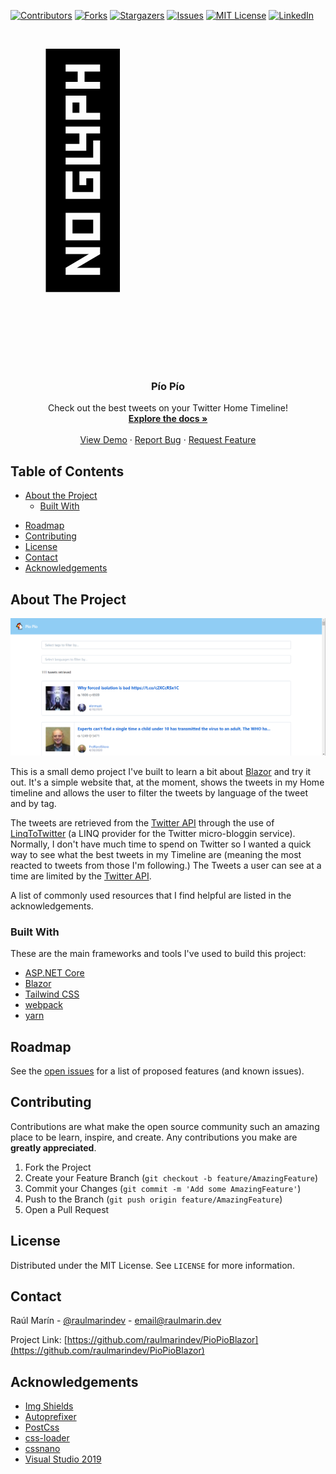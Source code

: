 ﻿<!-- PROJECT SHIELDS -->
<!--
*** I'm using markdown "reference style" links for readability.
*** Reference links are enclosed in brackets [ ] instead of parentheses ( ).
*** See the bottom of this document for the declaration of the reference variables
*** for contributors-url, forks-url, etc. This is an optional, concise syntax you may use.
*** https://www.markdownguide.org/basic-syntax/#reference-style-links
-->
[![Contributors][contributors-shield]][contributors-url]
[![Forks][forks-shield]][forks-url]
[![Stargazers][stars-shield]][stars-url]
[![Issues][issues-shield]][issues-url]
[![MIT License][license-shield]][license-url]
[![LinkedIn][linkedin-shield]][linkedin-url]



<!-- PROJECT LOGO -->
<br />
<p align="center">
  <a href="https://github.com/raulmarindev/PioPioBlazor">
    <svg xmlns="http://www.w3.org/2000/svg" viewBox="0 0 100 100"><text y=".9em" font-size="70">🐔</text></svg>
  </a>

  <h3 align="center">Pío Pío</h3>

  <p align="center">
    Check out the best tweets on your Twitter Home Timeline!
    <br />
    <a href="https://github.com/raulmarindev/PioPioBlazor"><strong>Explore the docs »</strong></a>
    <br />
    <br />
    <a href="https://pio.azurewebsites.net/">View Demo</a>
    ·
    <a href="https://github.com/raulmarindev/PioPioBlazor/issues">Report Bug</a>
    ·
    <a href="https://github.com/raulmarindev/PioPioBlazor/issues">Request Feature</a>
  </p>
</p>



<!-- TABLE OF CONTENTS -->
## Table of Contents

* [About the Project](#about-the-project)
  * [Built With](#built-with)
<!--
* [Getting Started](#getting-started)
  * [Prerequisites](#prerequisites)
  * [Installation](#installation)
* [Usage](#usage)
-->
* [Roadmap](#roadmap)
* [Contributing](#contributing)
* [License](#license)
* [Contact](#contact)
* [Acknowledgements](#acknowledgements)



<!-- ABOUT THE PROJECT -->
## About The Project

[![Product Name Screen Shot][product-screenshot]](https://pio.azurewebsites.net)

This is a small demo project I've built to learn a bit about [Blazor](https://dotnet.microsoft.com/apps/aspnet/web-apps/blazor) and try it out. It's a simple website that, at the moment, shows the
tweets in my Home timeline and allows the user to filter the tweets by language of the tweet and by tag.

The tweets are retrieved from the [Twitter API](https://developer.twitter.com/en/docs/tweets/timelines/api-reference/get-statuses-home_timeline) through the use of [LinqToTwitter](https://github.com/JoeMayo/LinqToTwitter) (a LINQ provider for the Twitter micro-bloggin service). Normally, I don't have much time to
spend on Twitter so I wanted a quick way to see what the best tweets in my Timeline are (meaning the most reacted to tweets from those I'm following.)
The Tweets a user can see at a time are limited by the [Twitter API](https://developer.twitter.com/en/docs/tweets/timelines/api-reference/get-statuses-home_timeline).

A list of commonly used resources that I find helpful are listed in the acknowledgements.

### Built With
These are the main frameworks and tools I've used to build this project:
* [ASP.NET Core](https://docs.microsoft.com/en-us/aspnet/core/?view=aspnetcore-3.1)
* [Blazor](https://dotnet.microsoft.com/apps/aspnet/web-apps/blazor)
* [Tailwind CSS](https://tailwindcss.com/)
* [webpack](https://webpack.js.org/)
* [yarn](https://yarnpkg.com/)


<!-- GETTING STARTED -->
<!--
## Getting Started

This is an example of how you may give instructions on setting up your project locally.
To get a local copy up and running follow these simple example steps.

### Prerequisites

This is an example of how to list things you need to use the software and how to install them.
* npm
```sh
npm install npm@latest -g
```

### Installation

1. Get a free API Key at [https://example.com](https://example.com)
2. Clone the repo
```sh
git clone https://github.com/your_username_/Project-Name.git
```
3. Install NPM packages
```sh
npm install
```
4. Enter your API in `config.js`
```JS
const API_KEY = 'ENTER YOUR API';
```
-->



<!-- USAGE EXAMPLES -->
<!--
## Usage

Use this space to show useful examples of how a project can be used. Additional screenshots, code examples and demos work well in this space. You may also link to more resources.

_For more examples, please refer to the [Documentation](https://example.com)_
-->

<!-- ROADMAP -->
## Roadmap

See the [open issues](https://github.com/raulmarindev/PioPioBlazor/issues) for a list of proposed features (and known issues).



<!-- CONTRIBUTING -->
## Contributing

Contributions are what make the open source community such an amazing place to be learn, inspire, and create. Any contributions you make are **greatly appreciated**.

1. Fork the Project
2. Create your Feature Branch (`git checkout -b feature/AmazingFeature`)
3. Commit your Changes (`git commit -m 'Add some AmazingFeature'`)
4. Push to the Branch (`git push origin feature/AmazingFeature`)
5. Open a Pull Request



<!-- LICENSE -->
## License

Distributed under the MIT License. See `LICENSE` for more information.



<!-- CONTACT -->
## Contact

Raúl Marín - [@raulmarindev](https://twitter.com/raulmarindev) - email@raulmarin.dev

Project Link: [https://github.com/raulmarindev/PioPioBlazor](https://github.com/raulmarindev/PioPioBlazor)



<!-- ACKNOWLEDGEMENTS -->
## Acknowledgements
* [Img Shields](https://shields.io)
* [Autoprefixer](https://autoprefixer.github.io/)
* [PostCss](https://postcss.org/)
* [css-loader](https://webpack.js.org/loaders/css-loader/)
* [cssnano](https://cssnano.co/)
* [Visual Studio 2019](https://visualstudio.microsoft.com/vs/)


<!-- MARKDOWN LINKS & IMAGES -->
<!-- https://www.markdownguide.org/basic-syntax/#reference-style-links -->
[contributors-shield]: https://img.shields.io/github/contributors/raulmarindev/PioPioBlazor.svg?style=flat-square
[contributors-url]: https://github.com/raulmarindev/PioPioBlazor/graphs/contributors
[forks-shield]: https://img.shields.io/github/forks/raulmarindev/PioPioBlazor.svg?style=flat-square
[forks-url]: https://github.com/raulmarindev/PioPioBlazor/network/members
[stars-shield]: https://img.shields.io/github/stars/raulmarindev/PioPioBlazor.svg?style=flat-square
[stars-url]: https://github.com/raulmarindev/PioPioBlazor/stargazers
[issues-shield]: https://img.shields.io/github/issues/raulmarindev/PioPioBlazor.svg?style=flat-square
[issues-url]: https://github.com/raulmarindev/PioPioBlazor/issues
[license-shield]: https://img.shields.io/github/license/raulmarindev/PioPioBlazor.svg?style=flat-square
[license-url]: https://github.com/raulmarindev/PioPioBlazor/blob/master/LICENSE.txt
[linkedin-shield]: https://img.shields.io/badge/-LinkedIn-black.svg?style=flat-square&logo=linkedin&colorB=555
[linkedin-url]: https://linkedin.com/in/othneildrew
[product-screenshot]: images/screenshot.png